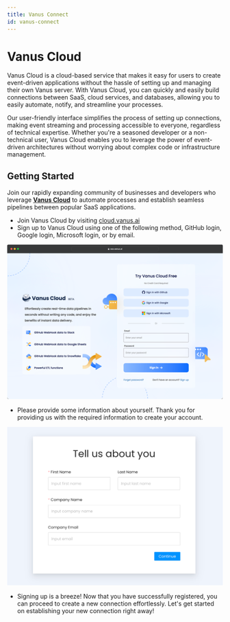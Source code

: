 ```yaml
---
title: Vanus Connect
id: vanus-connect
---
```

# Vanus Cloud
Vanus Cloud is a cloud-based service that makes it easy for users to create event-driven applications without the hassle of setting up and managing their own Vanus server. With Vanus Cloud, you can quickly and easily build connections between SaaS, cloud services, and databases, allowing you to easily automate, notify, and streamline your processes.

Our user-friendly interface simplifies the process of setting up connections, making event streaming and processing accessible to everyone, regardless of technical expertise. Whether you're a seasoned developer or a non-technical user, Vanus Cloud enables you to leverage the power of event-driven architectures without worrying about complex code or infrastructure management.

## Getting Started

Join our rapidly expanding community of businesses and developers who leverage **[Vanus Cloud](https://cloud.vanus.ai)** to automate processes and establish seamless pipelines between popular SaaS applications.

- Join Vanus Cloud by visiting [cloud.vanus.ai](https://cloud.vanus.ai)
- Sign up to Vanus Cloud using one of the following method, GitHub login, Google login, Microsoft login, or by email.

![](../../static/img/vanuscloud_loginin.png)

- Please provide some information about yourself. Thank you for providing us with the required information to create your account.

![](../../static/img/user-info.png)

- Signing up is a breeze! Now that you have successfully registered, you can proceed to create a new connection effortlessly. Let's get started on establishing your new connection right away!
